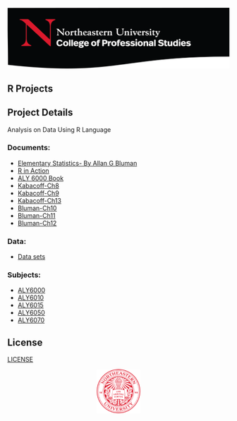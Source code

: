 ![](/Images/NU.png)
## R Projects

## Project Details
Analysis on Data Using R Language

### Documents:
- [Elementary Statistics- By Allan G Bluman](/Documents/Elementary-Statistics-A-Step-By-Step-Approach-Allan-G.-Bluman.pdf)
- [R in Action](/Documents/R_in_Action.pdf)
- [ALY 6000 Book](/Documents/aly6000.zip)
- [Kabacoff-Ch8](/Documents/1-Presentation1-Kabacoff-Ch8.pdf)
- [Kabacoff-Ch9](/Documents/2-Presentation2-Kabacoff-Ch9.pdf)
- [Kabacoff-Ch13](/Documents/3-Presentation3-Kabacoff-Ch13.pdf)
- [Bluman-Ch10](/Documents/Presentation1-Bluman-Ch10.pdf)
- [Bluman-Ch11](/Documents/Presentation2-Bluman-Ch11.pdf)
- [Bluman-Ch12](/Documents/Presentation3-Bluman-Ch12.pdf)


### Data:
- [Data sets](Data)

### Subjects:
- [ALY6000](ALY6000)
- [ALY6010](ALY6010)
- [ALY6015](ALY6015)
- [ALY6050](ALY6050)
- [ALY6070](ALY6070)

## License
[LICENSE](LICENSE)

<p align="center">
  <img width="100" height="100" src="/Images/NuLogo.png">
</p>